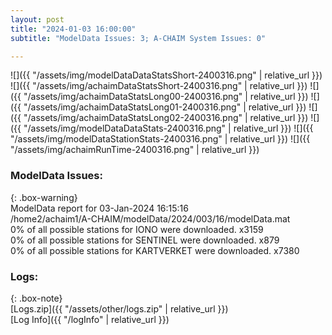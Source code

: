 ```yaml
---
layout: post
title: "2024-01-03 16:00:00"
subtitle: "ModelData Issues: 3; A-CHAIM System Issues: 0"

---
```


![]({{ "/assets/img/modelDataDataStatsShort-2400316.png" | relative_url }})
![]({{ "/assets/img/achaimDataStatsShort-2400316.png" | relative_url }})
![]({{ "/assets/img/achaimDataStatsLong00-2400316.png" | relative_url }})
![]({{ "/assets/img/achaimDataStatsLong01-2400316.png" | relative_url }})
![]({{ "/assets/img/achaimDataStatsLong02-2400316.png" | relative_url }})
![]({{ "/assets/img/modelDataDataStats-2400316.png" | relative_url }})
![]({{ "/assets/img/modelDataStationStats-2400316.png" | relative_url }})
![]({{ "/assets/img/achaimRunTime-2400316.png" | relative_url }})


### ModelData Issues:  
  
{: .box-warning}  
 ModelData report for 03-Jan-2024 16:15:16   
 /home2/achaim1/A-CHAIM/modelData/2024/003/16/modelData.mat   
 0% of all possible stations for IONO were downloaded. x3159   
 0% of all possible stations for SENTINEL were downloaded. x879   
 0% of all possible stations for KARTVERKET were downloaded. x7380   
  


### Logs:  
  
{: .box-note}  
[Logs.zip]({{ "/assets/other/logs.zip" | relative_url }})  
[Log Info]({{ "/logInfo" | relative_url }})  
